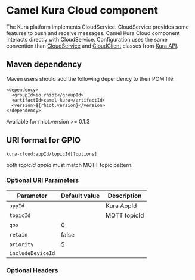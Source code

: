 # Camel Kura Cloud component

The Kura platform implements CloudService. CloudService provides some features to push and receive messages. Camel Kura Cloud component interacts directly with CloudService.
Configuration uses the same convention than [CloudService](http://download.eclipse.org/kura/releases/1.3.0/docs/apidocs/org/eclipse/kura/cloud/CloudService.html) and [CloudClient](http://download.eclipse.org/kura/releases/1.3.0/docs/apidocs/org/eclipse/kura/cloud/CloudClient.html) classes from [Kura API](http://download.eclipse.org/kura/releases/1.3.0/docs/apidocs/).

## Maven dependency

Maven users should add the following dependency to their POM file:

    <dependency>
      <groupId>io.rhiot</groupId>
      <artifactId>camel-kura</artifactId>
      <version>${rhiot.version}</version>
    </dependency>

 Avaliable for rhiot.version >= 0.1.3


## URI format for GPIO

    kura-cloud:appId/topicId[?options]

both *topicId* *appId* must match MQTT topic  pattern.


### Optional URI Parameters

| Parameter        | Default value             | Description                 |
|------------------|---------------------------|-----------------------------|
| `appId`          |                           | Kura AppId                  |
| `topicId`        |                           | MQTT topicId                |
| `qos`            |0                          |                             |
| `retain`         |false                      |                             |
| `priority`       |5                          |                             |
| `includeDeviceId`|                           |                             |

### Optional Headers


